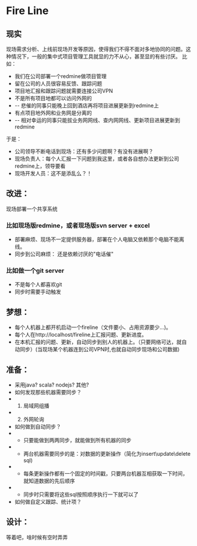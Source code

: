 # Fire Line


## 现实
现场需求分析、上线前现场开发等原因，使得我们不得不面对多地协同的问题。这种情况下，一般的集中式项目管理工具就显的力不从心，甚至显的有些讨厌。
比如：

* 我们在公司部署一个redmine做项目管理
* 留在公司的人员很容易反馈、跟踪问题
* 项目地汇报和跟踪问题就需要连接公司VPN
* 不是所有项目地都可以访问外网的
* -- 悲催的同事只能晚上回到酒店再将项目进展更新到redmine上
* 有点项目地外网和业务网是分离的
* -- 相对幸运的同事只能拔业务网网线、查内网网线、更新项目进展更新到redmine
	
于是：

* 公司领导不断电话到现场：还有多少问题啊？有没有进展啊？
* 现场负责人：每个人汇报一下问题到我这里，或者各自想办法更新到公司redmine上，领导要看
* 现场开发人员：这不是添乱么？！


## 改进：
现场部署一个共享系统
### 比如现场版redmine，或者现场版svn server + excel 
* 部署麻烦、现场不一定提供服务器，部署在个人电脑又依赖那个电脑不能离线。
* 同步到公司麻烦： 还是依赖讨厌的"电话催"
### 比如做一个git server
* 不是每个人都喜欢git
* 同步时需要手动触发

## 梦想：
* 每个人机器上都开机启动一个fireline（文件要小、占用资源要少...)。
* 每个人在http://localhost/fireline上汇报问题、更新进度。
* 在本机汇报的问题、更新，自动同步到别人的机器上。（只要网络可达，就自动同步）(当现场某个机器连到公司VPN时,也就自动同步现场和公司数据)
	
## 准备：
* 采用java? scala? nodejs? 其他?
* 如何发现那些机器需要同步？
* 1.  局域网组播
* 2.  外网轮询
* 如何做到自动同步？ 
* * 只要能做到两两同步，就能做到所有机器的同步
* * 两台机器需要同步的是：对数据的更新操作（简化为insert\update\delete sql)
* * 每条更新操作都有一个固定的时间戳，只要两台机器互相获取一下时间，就知道数据的先后顺序
* * 同步时只需要将这些sql按照顺序执行一下就可以了
* 如何做自定义跟踪、统计项？

## 设计：
等着吧，啥时候有空时弄弄
